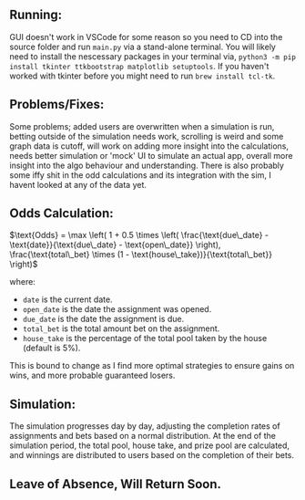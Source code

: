 ## Running:

GUI doesn't work in VSCode for some reason so you need to CD into the source folder and run `main.py` via a stand-alone terminal. You will likely need to install the nescessary packages in your terminal via, `python3 -m pip install tkinter ttkbootstrap matplotlib setuptools`. If you haven't worked with tkinter before you might need to run `brew install tcl-tk`.

## Problems/Fixes:

Some problems; added users are overwritten when a simulation is run, betting outside of the simulation needs work, scrolling is weird and some graph data is cutoff, will work on adding more insight into the calculations, needs better simulation or 'mock' UI to simulate an actual app, overall more insight into the algo behaviour and understanding. There is also probably some iffy shit in the odd calculations and its integration with the sim, I havent looked at any of the data yet. 

## Odds Calculation: 

$`\text{Odds} = \max \left( 1 + 0.5 \times \left( \frac{\text{due\_date} - \text{date}}{\text{due\_date} - \text{open\_date}} \right), \frac{\text{total\_bet} \times (1 - \text{house\_take})}{\text{total\_bet}} \right)`$

where:
- `date` is the current date.
- `open_date` is the date the assignment was opened.
- `due_date` is the date the assignment is due.
- `total_bet` is the total amount bet on the assignment.
- `house_take` is the percentage of the total pool taken by the house (default is 5%).

This is bound to change as I find more optimal strategies to ensure gains on wins, and more probable guaranteed losers.

## Simulation:

The simulation progresses day by day, adjusting the completion rates of assignments and bets based on a normal distribution. At the end of the simulation period, the total pool, house take, and prize pool are calculated, and winnings are distributed to users based on the completion of their bets.

## Leave of Absence, Will Return Soon.
